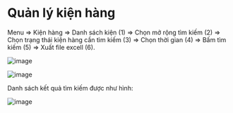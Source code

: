 # Quản lý kiện hàng

Menu => Kiện hàng => Danh sách kiện (1) => Chọn mở rộng tìm kiếm (2) => Chọn trạng thái kiện hàng cần tìm kiếm (3) => Chọn thời gian (4) => Bấm tìm kiếm (5) => Xuất file excell (6).

![image](https://user-images.githubusercontent.com/85599407/184498150-40c8b82c-5ecc-4fa1-b477-7cc685f0ca3e.png)

![image](https://user-images.githubusercontent.com/85599407/184498205-800d60cb-07e4-46af-962c-d23c1fdf5e7d.png)

Danh sách kết quả tìm kiếm được như hình:

![image](https://user-images.githubusercontent.com/85599407/184498369-7870a084-c35d-45f4-aaef-426a528f2c05.png)
